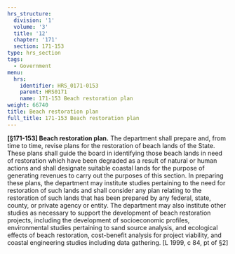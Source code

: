 ```yaml
---
hrs_structure:
  division: '1'
  volume: '3'
  title: '12'
  chapter: '171'
  section: 171-153
type: hrs_section
tags:
  - Government
menu:
  hrs:
    identifier: HRS_0171-0153
    parent: HRS0171
    name: 171-153 Beach restoration plan
weight: 66740
title: Beach restoration plan
full_title: 171-153 Beach restoration plan
---
```

**[§171-153] Beach restoration plan.** The department shall prepare and, from time to time, revise plans for the restoration of beach lands of the State. These plans shall guide the board in identifying those beach lands in need of restoration which have been degraded as a result of natural or human actions and shall designate suitable coastal lands for the purpose of generating revenues to carry out the purposes of this section. In preparing these plans, the department may institute studies pertaining to the need for restoration of such lands and shall consider any plan relating to the restoration of such lands that has been prepared by any federal, state, county, or private agency or entity. The department may also institute other studies as necessary to support the development of beach restoration projects, including the development of socioeconomic profiles, environmental studies pertaining to sand source analysis, and ecological effects of beach restoration, cost-benefit analysis for project viability, and coastal engineering studies including data gathering. [L 1999, c 84, pt of §2]